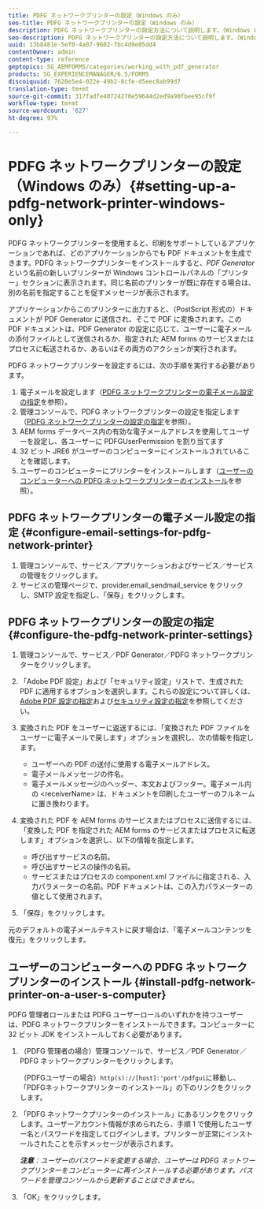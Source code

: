 ```yaml
---
title: PDFG ネットワークプリンターの設定（Windows のみ）
seo-title: PDFG ネットワークプリンターの設定（Windows のみ）
description: PDFG ネットワークプリンターの設定方法について説明します。（Windows のみ）
seo-description: PDFG ネットワークプリンターの設定方法について説明します。（Windows のみ）
uuid: 13b8481e-5ef0-4a07-9602-7bc4d9e05dd4
contentOwner: admin
content-type: reference
geptopics: SG_AEMFORMS/categories/working_with_pdf_generator
products: SG_EXPERIENCEMANAGER/6.5/FORMS
discoiquuid: 7620e5e4-022e-49b2-8cfe-d5eec8ab99d7
translation-type: tm+mt
source-git-commit: 317fadfe48724270e59644d2ed9a90fbee95cf9f
workflow-type: tm+mt
source-wordcount: '627'
ht-degree: 97%

---
```



# PDFG ネットワークプリンターの設定（Windows のみ）{#setting-up-a-pdfg-network-printer-windows-only}

PDFG ネットワークプリンターを使用すると、印刷をサポートしているアプリケーションであれば、どのアプリケーションからでも PDF ドキュメントを生成できます。PDFG ネットワークプリンターをインストールすると、*PDF Generator* という名前の新しいプリンターが Windows コントロールパネルの「プリンター」セクションに表示されます。同じ名前のプリンターが既に存在する場合は、別の名前を指定することを促すメッセージが表示されます。

アプリケーションからこのプリンターに出力すると、（PostScript 形式の）ドキュメントが PDF Generator に送信され、そこで PDF に変換されます。この PDF ドキュメントは、PDF Generator の設定に応じて、ユーザーに電子メールの添付ファイルとして送信されるか、指定された AEM forms のサービスまたはプロセスに転送されるか、あるいはその両方のアクションが実行されます。

PDFG ネットワークプリンターを設定するには、次の手順を実行する必要があります。

1. 電子メールを設定します（[PDFG ネットワークプリンターの電子メール設定の指定](setting-pdfg-network-printer-windows.md#configure-email-settings-for-pdfg-network-printer)を参照）。
1. 管理コンソールで、PDFG ネットワークプリンターの設定を指定します（[PDFG ネットワークプリンターの設定の指定](setting-pdfg-network-printer-windows.md#configure-the-pdfg-network-printer-settings)を参照）。
1. AEM forms データベース内の有効な電子メールアドレスを使用してユーザーを設定し、各ユーザーに PDFGUserPermission を割り当てます<!-- Fix broken link See Setting up and organizing users -->
1. 32 ビット JRE6 がユーザーのコンピューターにインストールされていることを確認します。
1. ユーザーのコンピューターにプリンターをインストールします（[ユーザーのコンピューターへの PDFG ネットワークプリンターのインストール](setting-pdfg-network-printer-windows.md#install-pdfg-network-printer-on-a-user-s-computer)を参照）。

## PDFG ネットワークプリンターの電子メール設定の指定  {#configure-email-settings-for-pdfg-network-printer}

1. 管理コンソールで、サービス／アプリケーションおよびサービス／サービスの管理をクリックします。
1. サービスの管理ページで、provider.email_sendmail_service をクリックし、SMTP 設定を指定し、「保存」をクリックします。

## PDFG ネットワークプリンターの設定の指定  {#configure-the-pdfg-network-printer-settings}

1. 管理コンソールで、サービス／PDF Generator／PDFG ネットワークプリンターをクリックします。
1. 「Adobe PDF 設定」および「セキュリティ設定」リストで、生成された PDF に適用するオプションを選択します。これらの設定について詳しくは、[Adobe PDF 設定の指定](/help/forms/using/admin-help/configuring-pdf-settings.md#configuring-adobe-pdf-settings)および[セキュリティ設定の指定](/help/forms/using/admin-help/configuring-security-settings.md#configuring-security-settings)を参照してください。
1. 変換された PDF をユーザーに返送するには、「変換された PDF ファイルをユーザーに電子メールで戻します」オプションを選択し、次の情報を指定します。

   * ユーザーへの PDF の送付に使用する電子メールアドレス。
   * 電子メールメッセージの件名。
   * 電子メールメッセージのヘッダー、本文およびフッター。電子メール内の &lt;receiverName> は、ドキュメントを印刷したユーザーのフルネームに置き換わります。

1. 変換された PDF を AEM forms のサービスまたはプロセスに送信するには、「変換した PDF を指定された AEM forms のサービスまたはプロセスに転送します」オプションを選択し、以下の情報を指定します。

   * 呼び出すサービスの名前。
   * 呼び出すサービスの操作の名前。
   * サービスまたはプロセスの component.xml ファイルに指定される、入力パラメーターの名前。PDF ドキュメントは、この入力パラメーターの値として使用されます。

1. 「保存」をクリックします。

元のデフォルトの電子メールテキストに戻す場合は、「電子メールコンテンツを復元」をクリックします。

## ユーザーのコンピューターへの PDFG ネットワークプリンターのインストール  {#install-pdfg-network-printer-on-a-user-s-computer}

PDFG 管理者ロールまたは PDFG ユーザーロールのいずれかを持つユーザーは、PDFG ネットワークプリンターをインストールできます。コンピューターに 32 ビット JDK をインストールしておく必要があります。

1. （PDFG 管理者の場合）管理コンソールで、サービス／PDF Generator／PDFG ネットワークプリンターをクリックします。

   （PDFGユーザーの場合）`http(s)://[host]:'port'/pdfgui`に移動し、「PDFGネットワークプリンターのインストール」の下のリンクをクリックします。

1. 「PDFG ネットワークプリンターのインストール」にあるリンクをクリックします。ユーザーアカウント情報が求められたら、手順 1 で使用したユーザー名とパスワードを指定してログインします。プリンターが正常にインストールされたことを示すメッセージが表示されます。

   ***注意&#x200B;**：ユーザーのパスワードを変更する場合、ユーザーは PDFG ネットワークプリンターをコンピューターに再インストールする必要があります。パスワードを管理コンソールから更新することはできません。*

1. 「OK」をクリックします。

